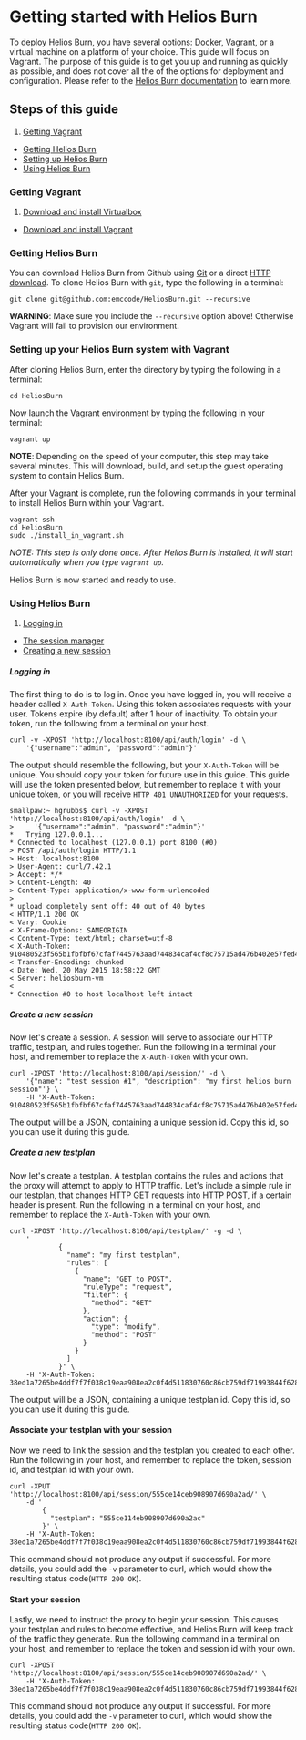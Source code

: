 # Getting started with Helios Burn

To deploy Helios Burn, you have several options: [Docker](https://www.docker.com), [Vagrant](https://www.vagrantup.com/), or a virtual machine on a platform of your choice. This guide will focus on Vagrant. The purpose of this guide is to get you up and running as quickly as possible, and does not cover all the of the options for deployment and configuration. Please refer to the [Helios Burn documentation](../) to learn more.

## Steps of this guide

1. [Getting Vagrant](#getting-vagrant)
*  [Getting Helios Burn](#getting-helios-burn)
*  [Setting up Helios Burn](#setting-up-your-helios-burn-system-with-vagrant)
*  [Using Helios Burn](#using-helios-burn)

### Getting Vagrant

1. [Download and install Virtualbox](https://www.virtualbox.org/wiki/Downloads)
*  [Download and install Vagrant](http://www.vagrantup.com/downloads.html)

### Getting Helios Burn

You can download Helios Burn from Github using [Git](https://github.com/emccode/HeliosBurn/archive/master.zip) or a direct [HTTP download](https://github.com/emccode/HeliosBurn/archive/master.zip). To clone Helios Burn with `git`, type the following in a terminal:

```
git clone git@github.com:emccode/HeliosBurn.git --recursive
```
__WARNING__: Make sure you include the `--recursive` option above! Otherwise Vagrant will fail to provision our environment.

### Setting up your Helios Burn system with Vagrant

After cloning Helios Burn, enter the directory by typing the following in a terminal:

```
cd HeliosBurn
```

Now launch the Vagrant environment by typing the following in your terminal:

```
vagrant up
```
__NOTE__: Depending on the speed of your computer, this step may take several minutes. This will download, build, and setup the guest operating system to contain Helios Burn.

After your Vagrant is complete, run the following commands in your terminal to install Helios Burn within your Vagrant.

```
vagrant ssh
cd HeliosBurn
sudo ./install_in_vagrant.sh
```
*NOTE: This step is only done once. After Helios Burn is installed, it will start automatically when you type `vagrant up`.*

Helios Burn is now started and ready to use.

### Using Helios Burn

1. [Logging in](#logging-in)
*  [The session manager](#the-session-manager)
*  [Creating a new session](#creating-a-new-session)

##### Logging in
The first thing to do is to log in. Once you have logged in, you will receive a header called `X-Auth-Token`. Using this token associates requests with your user. Tokens expire (by default) after 1 hour of inactivity. To obtain your token, run the following from a terminal on your host.

    curl -v -XPOST 'http://localhost:8100/api/auth/login' -d \
        '{"username":"admin", "password":"admin"}'

The output should resemble the following, but your `X-Auth-Token` will be unique. You should copy your token for future use in this guide. This guide will use the token presented below, but remember to replace it with your unique token, or you will receive `HTTP 401 UNAUTHORIZED` for your requests.

    smallpaw:~ hgrubbs$ curl -v -XPOST 'http://localhost:8100/api/auth/login' -d \
    >     '{"username":"admin", "password":"admin"}'
    *   Trying 127.0.0.1...
    * Connected to localhost (127.0.0.1) port 8100 (#0)
    > POST /api/auth/login HTTP/1.1
    > Host: localhost:8100
    > User-Agent: curl/7.42.1
    > Accept: */*
    > Content-Length: 40
    > Content-Type: application/x-www-form-urlencoded
    > 
    * upload completely sent off: 40 out of 40 bytes
    < HTTP/1.1 200 OK
    < Vary: Cookie
    < X-Frame-Options: SAMEORIGIN
    < Content-Type: text/html; charset=utf-8
    < X-Auth-Token: 910480523f565b1fbfbf67cfaf7445763aad744834caf4cf8c75715ad476b402e57fed4f6ea350d4fc72502aa550393aa4430d0908a75e0f7efb2772dca8dfe9
    < Transfer-Encoding: chunked
    < Date: Wed, 20 May 2015 18:58:22 GMT
    < Server: heliosburn-vm
    < 
    * Connection #0 to host localhost left intact


##### Create a new session

Now let's create a session. A session will serve to associate our HTTP traffic, testplan, and rules together. Run the following in a terminal your host, and remember to replace the `X-Auth-Token` with your own.

    curl -XPOST 'http://localhost:8100/api/session/' -d \
        '{"name": "test session #1", "description": "my first helios burn session"'} \
        -H 'X-Auth-Token: 910480523f565b1fbfbf67cfaf7445763aad744834caf4cf8c75715ad476b402e57fed4f6ea350d4fc72502aa550393aa4430d0908a75e0f7efb2772dca8dfe9'

The output will be a JSON, containing a unique session id. Copy this id, so you can use it during this guide.

##### Create a new testplan

Now let's create a testplan. A testplan contains the rules and actions that the proxy will attempt to apply to HTTP traffic. Let's include a simple rule in our testplan, that changes HTTP GET requests into HTTP POST, if a certain header is present. Run the following in a terminal on your host, and remember to replace the `X-Auth-Token` with your own.

    curl -XPOST 'http://localhost:8100/api/testplan/' -g -d \
        '
                {
                  "name": "my first testplan",
                  "rules": [
                    {
                      "name": "GET to POST",
                      "ruleType": "request",
                      "filter": {
                        "method": "GET"
                      },
                      "action": {
                        "type": "modify",
                        "method": "POST"
                      }
                    }
                  ]
                }' \
        -H 'X-Auth-Token: 38ed1a7265be4ddf7f7f038c19eaa908ea2c0f4d511830760c86cb759df71993844f6288a60469ff838a024992da3cd205b407bb7c4f47b4e4a27c765e299a2b'

The output will be a JSON, containing a unique testplan id. Copy this id, so you can use it during this guide.

#### Associate your testplan with your session

Now we need to link the session and the testplan you created to each other. Run the following in your host, and remember to replace the token, session id, and testplan id with your own.

    curl -XPUT 'http://localhost:8100/api/session/555ce14ceb908907d690a2ad/' \
        -d '
            {
              "testplan": "555ce114eb908907d690a2ac"
            }' \
        -H 'X-Auth-Token: 38ed1a7265be4ddf7f7f038c19eaa908ea2c0f4d511830760c86cb759df71993844f6288a60469ff838a024992da3cd205b407bb7c4f47b4e4a27c765e299a2b' 

This command should not produce any output if successful. For more details, you could add the `-v` parameter to curl, which would show the resulting status code(`HTTP 200 OK`).


#### Start your session

Lastly, we need to instruct the proxy to begin your session. This causes your testplan and rules to become effective, and Helios Burn will keep track of the traffic they generate. Run the following command in a terminal on your host, and remember to replace the token and session id with your own.

    curl -XPOST 'http://localhost:8100/api/session/555ce14ceb908907d690a2ad/' \
        -H 'X-Auth-Token: 38ed1a7265be4ddf7f7f038c19eaa908ea2c0f4d511830760c86cb759df71993844f6288a60469ff838a024992da3cd205b407bb7c4f47b4e4a27c765e299a2b' 

This command should not produce any output if successful. For more details, you could add the `-v` parameter to curl, which would show the resulting status code(`HTTP 200 OK`).
